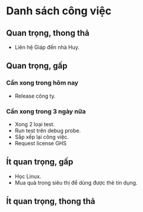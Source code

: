 # Danh sách công việc
## Quan trọng, thong thả
- Liên hệ Giáp đến nhà Huy.
## Quan trọng, gấp
### Cần xong trong hôm nay
- Release công ty.
### Cần xong trong 3 ngày nữa
- Xong 2 loại test.
- Run test trên debug probe.
- Sắp xếp lại công việc.
- Request license GHS
## Ít quan trọng, gấp
- Học Linux.
- Mua quà trong siêu thị để dùng được thẻ tín dụng.
## Ít quan trọng, thong thả